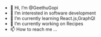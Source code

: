 - 👋 Hi, I’m @GeethuGopi
- 👀 I’m interested in software development
- 🌱 I’m currently learning React.js,GraphQl
- 💞️ I’m currently working on Recipes
- 📫 How to reach me ...


